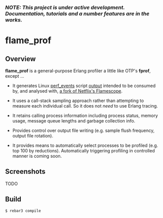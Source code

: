 <h3><em>NOTE: This project is under active development. Documentation, tutorials
and a number features are in the works.</em></h3>

# **flame_prof**

## Overview
 
**flame_prof** is a general-purpose Erlang profiler a little like OTP's
**fprof**,  except ...

+ It generates Linux [perf_events](https://en.wikipedia.org/wiki/Perf_(Linux))
script [output](https://linux.die.net/man/1/perf-script) intended to be
consumed by, and analysed with, [a fork of Netflix's Flamescope](https://github.com/ebegumisa/flamescope).

+ It uses a call-stack sampling approach rather than attempting to measure each
individual call. So it does not _need_ to use Erlang tracing.

+ It retains calling process information including process status, memory usage,
message queue lengths and garbage collection info.

+ Provides control over output file writing (e.g. sample flush frequency, output
file rotation).

+ It provides means to automatically select processes to be profiled
(e.g. top 100 by reductions). Automatically triggering profiling in controlled
manner is coming soon.

## Screenshots

TODO

## Build

    $ rebar3 compile